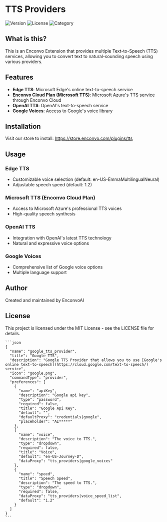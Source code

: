 # TTS Providers

![Version](https://img.shields.io/badge/version-0.0.17-blue)
![License](https://img.shields.io/badge/license-MIT-green)
![Category](https://img.shields.io/badge/category-Provider-orange)

## What is this?

This is an Enconvo Extension that provides multiple Text-to-Speech (TTS) services, allowing you to convert text to natural-sounding speech using various providers.

## Features

- **Edge TTS**: Microsoft Edge's online text-to-speech service
- **Enconvo Cloud Plan (Microsoft TTS)**: Microsoft Azure's TTS service through Enconvo Cloud
- **OpenAI TTS**: OpenAI's text-to-speech service
- **Google Voices**: Access to Google's voice library

## Installation

Visit our store to install: https://store.enconvo.com/plugins/tts

## Usage

### Edge TTS
- Customizable voice selection (default: en-US-EmmaMultilingualNeural)
- Adjustable speech speed (default: 1.2)

### Microsoft TTS (Enconvo Cloud Plan)
- Access to Microsoft Azure's professional TTS voices
- High-quality speech synthesis

### OpenAI TTS
- Integration with OpenAI's latest TTS technology
- Natural and expressive voice options

### Google Voices
- Comprehensive list of Google voice options
- Multiple language support

## Author

Created and maintained by EnconvoAI

## License

This project is licensed under the MIT License - see the LICENSE file for details.




    ```json
    {
      "name": "google_tts_provider",
      "title": "Google TTS",
      "description": "Google TTS Provider that allows you to use [Google's online text-to-speech](https://cloud.google.com/text-to-speech/) service",
      "icon": "google.png",
      "commandType": "provider",
      "preferences": [
        {
          "name": "apiKey",
          "description": "Google api key",
          "type": "password",
          "required": false,
          "title": "Google Api Key",
          "default": "",
          "defaultProxy": "credentials|google",
          "placeholder": "AI*****"
        },
        {
          "name": "voice",
          "description": "The voice to TTS.",
          "type": "dropdown",
          "required": false,
          "title": "Voice",
          "default": "en-US-Journey-D",
          "dataProxy": "tts_providers|google_voices"
        },
        {
          "name": "speed",
          "title": "Speech Speed",
          "description": "The speed to TTS.",
          "type": "dropdown",
          "required": false,
          "dataProxy": "tts_providers|voice_speed_list",
          "default": "1.2"
        }
      ]
    }
    ```
